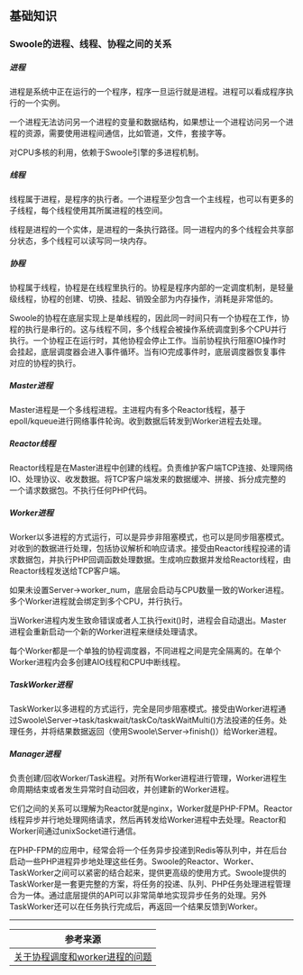 ## 基础知识

### Swoole的进程、线程、协程之间的关系

##### 进程

进程是系统中正在运行的一个程序，程序一旦运行就是进程。进程可以看成程序执行的一个实例。

一个进程无法访问另一个进程的变量和数据结构，如果想让一个进程访问另一个进程的资源，需要使用进程间通信，比如管道，文件，套接字等。

对CPU多核的利用，依赖于Swoole引擎的多进程机制。

##### 线程

线程属于进程，是程序的执行者。一个进程至少包含一个主线程，也可以有更多的子线程，每个线程使用其所属进程的栈空间。

线程是进程的一个实体，是进程的一条执行路径。同一进程内的多个线程会共享部分状态，多个线程可以读写同一块内存。

##### 协程

协程属于线程，协程是在线程里执行的。协程是程序内部的一定调度机制，是轻量级线程，协程的创建、切换、挂起、销毁全部为内存操作，消耗是非常低的。

Swoole的协程在底层实现上是单线程的，因此同一时间只有一个协程在工作，协程的执行是串行的。这与线程不同，多个线程会被操作系统调度到多个CPU并行执行。一个协程正在运行时，其他协程会停止工作。当前协程执行阻塞IO操作时会挂起，底层调度器会进入事件循环。当有IO完成事件时，底层调度器恢复事件对应的协程的执行。

##### Master进程

Master进程是一个多线程进程。主进程内有多个Reactor线程，基于epoll/kqueue进行网络事件轮询。收到数据后转发到Worker进程去处理。

##### Reactor线程

Reactor线程是在Master进程中创建的线程。负责维护客户端TCP连接、处理网络IO、处理协议、收发数据。将TCP客户端发来的数据缓冲、拼接、拆分成完整的一个请求数据包。不执行任何PHP代码。

##### Worker进程

Worker以多进程的方式运行，可以是异步非阻塞模式，也可以是同步阻塞模式。对收到的数据进行处理，包括协议解析和响应请求。接受由Reactor线程投递的请求数据包，并执行PHP回调函数处理数据。生成响应数据并发给Reactor线程，由Reactor线程发送给TCP客户端。

如果未设置Server->worker_num，底层会启动与CPU数量一致的Worker进程。多个Worker进程就会绑定到多个CPU，并行执行。

当Worker进程内发生致命错误或者人工执行exit()时，进程会自动退出。Master进程会重新启动一个新的Worker进程来继续处理请求。

每个Worker都是一个单独的协程调度器，不同进程之间是完全隔离的。在单个Worker进程内会多创建AIO线程和CPU中断线程。

##### TaskWorker进程

TaskWorker以多进程的方式运行，完全是同步阻塞模式。接受由Worker进程通过Swoole\Server->task/taskwait/taskCo/taskWaitMulti()方法投递的任务。处理任务，并将结果数据返回（使用Swoole\Server->finish()）给Worker进程。

##### Manager进程

负责创建/回收Worker/Task进程。对所有Worker进程进行管理，Worker进程生命周期结束或者发生异常时自动回收，并创建新的Worker进程。

它们之间的关系可以理解为Reactor就是nginx，Worker就是PHP-FPM。Reactor线程异步并行地处理网络请求，然后再转发给Worker进程中去处理。Reactor和Worker间通过unixSocket进行通信。

在PHP-FPM的应用中，经常会将一个任务异步投递到Redis等队列中，并在后台启动一些PHP进程异步地处理这些任务。Swoole的Reactor、Worker、TaskWorker之间可以紧密的结合起来，提供更高级的使用方式。Swoole提供的TaskWorker是一套更完整的方案，将任务的投递、队列、PHP任务处理进程管理合为一体。通过底层提供的API可以非常简单地实现异步任务的处理。另外TaskWorker还可以在任务执行完成后，再返回一个结果反馈到Worker。

---

| 参考来源                                                     |
| ------------------------------------------------------------ |
| [关于协程调度和worker进程的问题](https://wenda.swoole.com/detail/107677) |